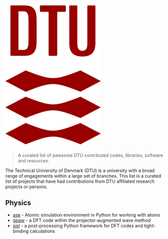<h1> <a href="https://www.dtu.dk"><img src="assets/DTU_Red_RGB.png" alt="DTU logo" width="300"/></a> </h1>

> A curated list of awesome DTU contributed codes, libraries, software and resources.

The Technical University of Denmark (DTU) is a university with a broad range of engagements within
a large set of branches. This list is a curated list of projects that have had contributions
from DTU affiliated research projects or persons.


## Physics

- [ase](https://gitlab.com/ase/ase) - Atomic simulation environment in Python for working with atoms
- [gpaw](https://gitlab.com/gpaw/gpaw) - a DFT code within the projector-augmented wave method
- [sisl](https://github.com/zerothi/sisl) - a post-processing Python framework for DFT codes and tight-binding calculations

